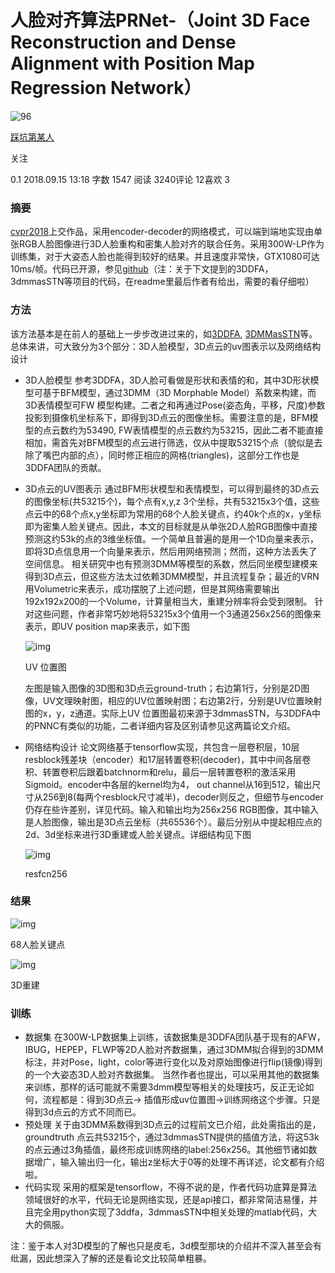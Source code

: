 # 人脸对齐算法PRNet-（Joint 3D Face Reconstruction and Dense Alignment with Position Map Regression Network）

![96](https://upload.jianshu.io/users/upload_avatars/8448616/61a9b2b4-0f71-425c-8da4-d84be149fa34?imageMogr2/auto-orient/strip|imageView2/1/w/96/h/96)

 

[踩坑第某人](https://www.jianshu.com/u/da3aece2a436)

 

关注

 0.1 2018.09.15 13:18 字数 1547 阅读 3240评论 12喜欢 3

### 摘要

[cvpr2018](https://arxiv.org/pdf/1803.07835.pdf)上交作品，采用encoder-decoder的网络模式，可以端到端地实现由单张RGB人脸图像进行3D人脸重构和密集人脸对齐的联合任务。采用300W-LP作为训练集，对于大姿态人脸也能得到较好的结果。并且速度非常快，GTX1080可达10ms/帧。代码已开源，参见[github](https://github.com/YadiraF/PRNet)（注：关于下文提到的3DDFA，3dmmasSTN等项目的代码，在readme里最后作者有给出，需要的看仔细啦）

### 方法

该方法基本是在前人的基础上一步步改进过来的，如[3DDFA](http://www.cbsr.ia.ac.cn/users/xiangyuzhu/projects/3DDFA/main.htm),
[3DMMasSTN](https://github.com/anilbas/3DMMasSTN)等。总体来讲，可大致分为3个部分：3D人脸模型，3D点云的uv图表示以及网络结构设计

- 3D人脸模型
  参考3DDFA，3D人脸可看做是形状和表情的和，其中3D形状模型可基于BFM模型，通过3DMM（3D Morphable Model）系数来构建，而3D表情模型可FW 模型构建。二者之和再通过Pose(姿态角，平移，尺度)参数投影到摄像机坐标系下，即得到3D点云的图像坐标。需要注意的是，BFM模型的点云数约为53490, FW表情模型的点云数约为53215，因此二者不能直接相加，需首先对BFM模型的点云进行筛选，仅从中提取53215个点（貌似是去除了嘴巴内部的点），同时修正相应的网格(triangles)，这部分工作也是3DDFA团队的贡献。

- 3D点云的UV图表示
  通过BFM形状模型和表情模型，可以得到最终的3D点云的图像坐标(共53215个)，每个点有x,y,z 3个坐标，共有53215x3个值，这些点云中的68个点x,y坐标即为常用的68个人脸关键点，约40k个点的x，y坐标即为密集人脸关键点。因此，本文的目标就是从单张2D人脸RGB图像中直接预测这约53k的点的3维坐标值。一个简单且普遍的是用一个1D向量来表示，即将3D点信息用一个向量来表示，然后用网络预测；然而，这种方法丢失了空间信息。
  相关研究中也有预测3DMM等模型的系数，然后同坐模型建模来得到3D点云，但这些方法太过依赖3DMM模型，并且流程复杂；最近的VRN用Volumetric来表示，成功摆脱了上述问题，但是其网络需要输出192x192x200的一个Volume，计算量相当大，重建分辨率将会受到限制。
  针对这些问题，作者非常巧妙地将53215x3个值用一个3通道256x256的图像来表示，即UV position map来表示，如下图

  

  ![img](https://upload-images.jianshu.io/upload_images/8448616-a21a2b979cd578c3.png?imageMogr2/auto-orient/strip%7CimageView2/2/w/854/format/webp)

  UV 位置图

  左图是输入图像的3D图和3D点云ground-truth；右边第1行，分别是2D图像，UV文理映射图，相应的UV位置映射图；右边第2行，分别是UV位置映射图的x，y，z通道。实际上UV 位置图最初来源于3dmmasSTN，与3DDFA中的PNNC有类似的功能，二者详细内容及区别请参见这两篇论文介绍。

- 网络结构设计
  论文网络基于tensorflow实现，共包含一层卷积层，10层resblock残差块（encoder）和17层转置卷积(decoder)，其中中间各层卷积、转置卷积后跟着batchnorm和relu，最后一层转置卷积的激活采用Sigmoid。encoder中各层的kernel均为4， out channel从16到512，输出尺寸从256到8(每两个resblock尺寸减半)，decoder则反之，但细节与encoder仍存在些许差别，详见代码。输入和输出均为256x256 RGB图像，其中输入是人脸图像，输出是3D点云坐标（共65536个）。最后分别从中提起相应点的2d、3d坐标来进行3D重建或人脸关键点。详细结构见下图

  

  ![img](https://upload-images.jianshu.io/upload_images/8448616-49e2e3cee53fc8fe.png?imageMogr2/auto-orient/strip%7CimageView2/2/w/854/format/webp)

  resfcn256

### 结果



![img](https://upload-images.jianshu.io/upload_images/8448616-31f50fd57e431f3a.png?imageMogr2/auto-orient/strip%7CimageView2/2/w/1000/format/webp)

68人脸关键点



![img](https://upload-images.jianshu.io/upload_images/8448616-e81d45627b4cfd9c.png?imageMogr2/auto-orient/strip%7CimageView2/2/w/840/format/webp)

3D重建

### 训练

- 数据集
  在300W-LP数据集上训练，该数据集是3DDFA团队基于现有的AFW，IBUG，HEPEP，FLWP等2D人脸对齐数据集，通过3DMM拟合得到的3DMM标注，并对Pose，light，color等进行变化以及对原始图像进行flip(镜像)得到的一个大姿态3D人脸对齐数据集。
  当然作者也提出，可以采用其他的数据集来训练，那样的话可能就不需要3dmm模型等相关的处理技巧，反正无论如何，流程都是：得到3D点云-> 插值形成uv位置图->训练网络这个步骤。只是得到3d点云的方式不同而已。
- 预处理
  关于由3DMM系数得到3D点云的过程前文已介绍，此处需指出的是，groundtruth 点云共53215个，通过3dmmasSTN提供的插值方法，将这53k的点云通过3角插值，最终形成训练网络的label:256x256。其他细节诸如数据增广，输入输出归一化，输出z坐标大于0等的处理不再详述，论文都有介绍啦。
- 代码实现
  采用的框架是tensorflow，不得不说的是，作者代码功底算是算法领域很好的水平，代码无论是网络实现，还是api接口，都非常简洁易懂，并且完全用python实现了3ddfa，3dmmasSTN中相关处理的matlab代码，大大的佩服。

注：鉴于本人对3D模型的了解也只是皮毛，3d模型那块的介绍并不深入甚至会有纰漏，因此想深入了解的还是看论文比较简单粗暴。
